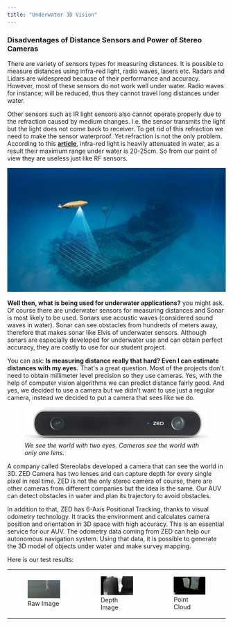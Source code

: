 ```yaml
---
title: "Underwater 3D Vision"
---
```


### Disadventages of Distance Sensors and Power of Stereo Cameras

There are variety of sensors types for measuring distances. It is possible to measure distances using infra-red light, radio waves, lasers etc. Radars and Lidars are widespread because of their performance and accuracy. However, most of these sensors do not work well under water. Radio waves for instance; will be reduced, thus they cannot travel long distances under water.

Other sensors such as IR light sensors also cannot operate properly due to the refraction caused by medium changes. I.e. the sensor transmits the light but the light does not come back to receiver. To get rid of this refraction we need to make the sensor waterproof. Yet refraction is not the only problem. According to this <b><a href="https://ieeexplore.ieee.org/document/7477644">article</a></b>, infra-red light is heavily attenuated in water, as a result their maximum range under water is 20-25cm. So from our point of view they are useless just like RF sensors.

<center><img src="https://github.com/enesdemirag/enesdemirag.github.io/raw/master/_posts/images/underwater-3d-vision/top_image.jpg"></center>

<b>Well then, what is being used for underwater applications?</b> you might ask. Of course there are underwater sensors for measuring distances and Sonar is most likely to be used. Sonars use acoustic waves (considered sound waves in water). Sonar can see obstacles from hundreds of meters away, therefore that makes sonar like Elvis of underwater sensors. Although sonars are especially developed for underwater use and can obtain perfect accuracy, they are costly to use for our student project.

You can ask: <b>Is measuring distance really that hard? Even I can estimate distances with my eyes.</b> That's a great question. Most of the projects don't need to obtain millimeter level precision so they use cameras. Yes, with the help of computer vision algorithms we can predict distance fairly good. And yes, we decided to use a camera but we didn’t want to use just a regular camera, instead we decided to put a camera that sees like we do.

<figure>
    <img src="https://github.com/enesdemirag/enesdemirag.github.io/raw/master/_posts/images/underwater-3d-vision/zed.jpg">
    <!-- Source: https://cdn.stereolabs.com/img/product/ZED_product_main.jpg -->
    <figcaption>
        <i>We see the world with two eyes. Cameras see the world with only one lens.</i>
    </figcaption>
</figure>

A company called Stereolabs developed a camera that can see the world in 3D. ZED Camera has two lenses and can capture depth for every single pixel in real time. ZED is not the only stereo camera of course, there are other cameras from different companies but the idea is the same. Our AUV can detect obstacles in water and plan its trajectory to avoid obstacles.

In addition to that, ZED has 6-Axis Positional Tracking, thanks to visual odometry technology. It tracks the environment and calculates camera position and orientation in 3D space with high accuracy. This is an essential service for our AUV. The odometry data coming from ZED can help our autonomous navigation system. Using that data, it is possible to generate the 3D model of objects under water and make survey mapping.

Here is our test results:

<table>
<tr>
<td>
<figure>
    <img src="https://github.com/enesdemirag/enesdemirag.github.io/raw/master/_posts/images/underwater-3d-vision/1.png"/>
    <figcaption> Raw Image </figcaption>
</figure>
</td>
<td>
<figure>
    <img src="https://github.com/enesdemirag/enesdemirag.github.io/raw/master/_posts/images/underwater-3d-vision/2.png"/>
    <figcaption> Depth Image </figcaption>
</figure>
</td>
<td>
<figure>
    <img src="https://github.com/enesdemirag/enesdemirag.github.io/raw/master/_posts/images/underwater-3d-vision/3.png"/>
    <figcaption> Point Cloud </figcaption>
</figure>
</td>
</tr>
</table>